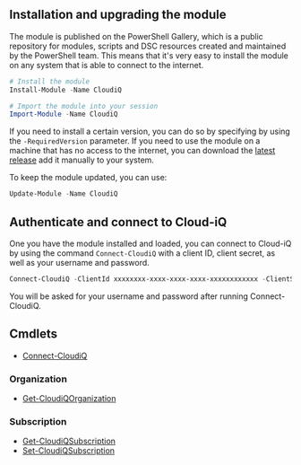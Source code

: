 ## Installation and upgrading the module

The module is published on the PowerShell Gallery, which is a public repository for modules, scripts and DSC resources created and maintained by the PowerShell team. This means that it's very easy to install the module on any system that is able to connect to the internet.

```powershell
# Install the module
Install-Module -Name CloudiQ

# Import the module into your session
Import-Module -Name CloudiQ
```

If you need to install a certain version, you can do so by specifying by using the ```-RequiredVersion``` parameter. If you need to use the module on a machine that has no access to the internet, you can download the [latest release](https://github.com/CrayonAS/Crayon.Cloud-iQ.PowerShell/releases) add it manually to your system. 

To keep the module updated, you can use:

```powershell
Update-Module -Name CloudiQ
```

## Authenticate and connect to Cloud-iQ

One you have the module installed and loaded, you can connect to Cloud-iQ by using the command ```Connect-CloudiQ``` with a client ID, client secret, as well as your username and password.

```powershell
Connect-CloudiQ -ClientId xxxxxxxx-xxxx-xxxx-xxxx-xxxxxxxxxxxx -ClientSecret xxxxxxxx-xxxx-xxxx-xxxx-xxxxxxxxxxxx
```

You will be asked for your username and password after running Connect-CloudiQ.

## Cmdlets

* [Connect-CloudiQ](functions/Connect-CloudiQ.md)

### Organization

* [Get-CloudiQOrganization](functions/Get-CloudiQOrganization.md)

### Subscription

* [Get-CloudiQSubscription](functions/Get-CloudiQSubscription.md)
* [Set-CloudiQSubscription](functions/Set-CloudiQSubscription.md)